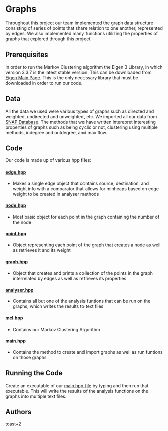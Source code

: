 # Graphs

Throughout this project our team implemented the graph data structure consisting of series of points that share relation to one another, represented by edges. We also implemented many functions utilizing the properties of graphs that explored through this project.

## Prerequisites

In order to run the Markov Clustering algorithm the Eigen 3 Library, in which version 3.3.7 is the latest stable version. This can be downloaded from [Eigen Main Page](http://eigen.tuxfamily.org/index.php?title=Main_Page). This is the only necessary library that must be downloaded in order to run our code.

## Data

All the data we used were various types of graphs such as directed and weighted, undirected and unweighted, etc. We imported all our data from [SNAP Database](https://snap.stanford.edu/data/). The methods that we have written interepret interesting properties of graphs such as being cyclic or not, clustering using multiple methods, indegree and outdegree, and max flow. 

## Code

Our code is made up of various hpp files:

#### [edge.hpp](https://github.com/BASIS-Bradley/TeamJunior/blob/master/edge.hpp)
  * Makes a single edge object that contains source, destination, and weight info with a comparator that allows for minheaps based on edge weight to be created in analyser methods

#### [node.hpp](https://github.com/BASIS-Bradley/TeamJunior/blob/master/node.hpp)
  * Most basic object for each point in the graph containing the number of the node
  
#### [point.hpp](https://github.com/BASIS-Bradley/TeamJunior/blob/master/point.hpp)
  * Object representing each point of the graph that creates a node as well as retrieves it and its weight
  
#### [graph.hpp](https://github.com/BASIS-Bradley/TeamJunior/blob/master/graph.hpp)
  * Object that creates and prints a collection of the points in the graph interrelated by edges as well as retrieves its properties
  
#### [analyser.hpp](https://github.com/BASIS-Bradley/TeamJunior/blob/master/analyser.hpp)
  * Contains all but one of the analysis funtions that can be run on the graphs, which writes the results to text files 
  
#### [mcl.hpp](https://github.com/BASIS-Bradley/TeamJunior/blob/master/mcl.hpp)
  * Contains our Markov Clustering Algorithm
  
#### [main.hpp](https://github.com/BASIS-Bradley/TeamJunior/blob/master/main.cpp)
  * Contains the method to create and import graphs as well as run funtions on those graphs

## Running the Code

Create an executable of our [main.hpp file](https://github.com/BASIS-Bradley/TeamJunior/blob/master/main.cpp) by typing and then run that executable. This will write the results of the analysis functions on the graphs into multiple text files.

## Authors

toast+2
